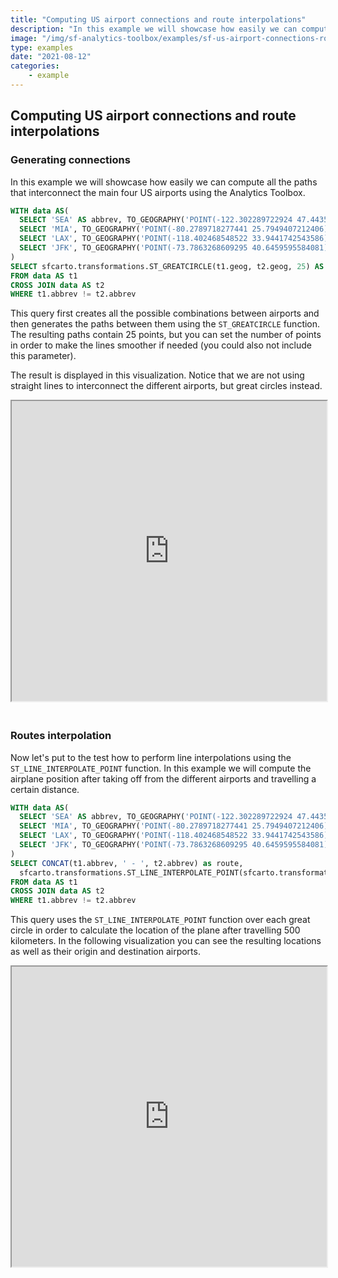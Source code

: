 ```yaml
---
title: "Computing US airport connections and route interpolations"
description: "In this example we will showcase how easily we can compute all the paths that interconnect the main four US airports using the Analytics Toolbox."
image: "/img/sf-analytics-toolbox/examples/sf-us-airport-connections-route-interpolations.png"
type: examples
date: "2021-08-12"
categories:
    - example
---
```

## Computing US airport connections and route interpolations

### Generating connections

In this example we will showcase how easily we can compute all the paths that interconnect the main four US airports using the Analytics Toolbox.

```sql
WITH data AS(
  SELECT 'SEA' AS abbrev, TO_GEOGRAPHY('POINT(-122.302289722924 47.4435819127259)') as geog UNION 
  SELECT 'MIA', TO_GEOGRAPHY('POINT(-80.2789718277441 25.7949407212406)') UNION
  SELECT 'LAX', TO_GEOGRAPHY('POINT(-118.402468548522 33.9441742543586)') UNION
  SELECT 'JFK', TO_GEOGRAPHY('POINT(-73.7863268609295 40.6459595584081)')
)
SELECT sfcarto.transformations.ST_GREATCIRCLE(t1.geog, t2.geog, 25) AS geom
FROM data AS t1
CROSS JOIN data AS t2
WHERE t1.abbrev != t2.abbrev
```

This query first creates all the possible combinations between airports and then generates the paths between them using the `ST_GREATCIRCLE` function. The resulting paths contain 25 points, but you can set the number of points in order to make the lines smoother if needed (you could also not include this parameter).

The result is displayed in this visualization. Notice that we are not using straight lines to interconnect the different airports, but great circles instead.

<iframe height=480px width=100% style='margin-bottom:20px' src="https://public.carto.com/builder/8d5fabb5-6d8f-4933-b970-9ba637222cf5" title="US airports connections."></iframe> 


### Routes interpolation

Now let's put to the test how to perform line interpolations using the `ST_LINE_INTERPOLATE_POINT` function. In this example we will compute the airplane position after taking off from the different airports and travelling a certain distance.

```sql
WITH data AS(
  SELECT 'SEA' AS abbrev, TO_GEOGRAPHY('POINT(-122.302289722924 47.4435819127259)') as geog UNION 
  SELECT 'MIA', TO_GEOGRAPHY('POINT(-80.2789718277441 25.7949407212406)') UNION
  SELECT 'LAX', TO_GEOGRAPHY('POINT(-118.402468548522 33.9441742543586)') UNION
  SELECT 'JFK', TO_GEOGRAPHY('POINT(-73.7863268609295 40.6459595584081)')
)
SELECT CONCAT(t1.abbrev, ' - ', t2.abbrev) as route, 
  sfcarto.transformations.ST_LINE_INTERPOLATE_POINT(sfcarto.transformations.ST_GREATCIRCLE(t1.geog, t2.geog, 25), 500) AS geom
FROM data AS t1
CROSS JOIN data AS t2
WHERE t1.abbrev != t2.abbrev
```

This query uses the `ST_LINE_INTERPOLATE_POINT` function over each great circle in order to calculate the location of the plane after travelling 500 kilometers. In the following visualization you can see the resulting locations as well as their origin and destination airports.

<iframe height=480px width=100% style='margin-bottom:20px' src="https://public.carto.com/builder/461a93f2-971c-4f59-89dc-623d19620f2e" title="US airports routes interpolation."></iframe>

